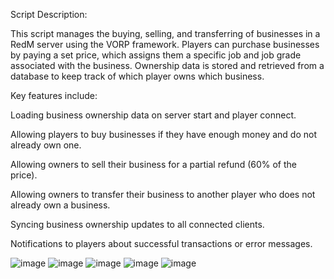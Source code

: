Script Description:

This script manages the buying, selling, and transferring of businesses in a RedM server using the VORP framework. 
Players can purchase businesses by paying a set price, which assigns them a specific job and job grade associated with the business. 
Ownership data is stored and retrieved from a database to keep track of which player owns which business.

Key features include:

Loading business ownership data on server start and player connect.

Allowing players to buy businesses if they have enough money and do not already own one.

Allowing owners to sell their business for a partial refund (60% of the price).

Allowing owners to transfer their business to another player who does not already own a business.

Syncing business ownership updates to all connected clients.

Notifications to players about successful transactions or error messages.

![image](https://github.com/user-attachments/assets/879be5c2-9ad2-4b58-9bf1-56945ce8e6fa)
![image](https://github.com/user-attachments/assets/568e0b39-25d5-418f-8a97-97bc9be2503b)
![image](https://github.com/user-attachments/assets/1b7219ed-4289-43cf-9a0d-05efe9e905a9)
![image](https://github.com/user-attachments/assets/89fdb579-8216-4c3a-a440-7332dc31356a)
![image](https://github.com/user-attachments/assets/46291c11-ca94-49ba-9b5f-5ad285f963fa)
